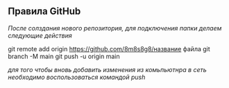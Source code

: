 ## Правила GitHub

*После солздания нового репозитория, для подключения папки делаем следующие действия*

git remote add origin https://github.com/8m8s8g8/название файла
git branch -M main
git push -u origin main

*для того чтобы вновь добавить изменения из комьпьютнра в сеть необходимо воспользоваться командой push*
